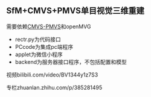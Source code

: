 ## SfM+CMVS+PMVS单目视觉三维重建



需要依赖[CMVS-PMVS](https://github.com/pmoulon/CMVS-PMVS)和openMVG

+ rectr.py为代码接口
+ PCcode为集成pc端程序
+ applet为微信小程序
+ backend为服务器接口程序，不包括配置和模型

视频bilibili.com/video/BV1344y1z7S3

专栏zhuanlan.zhihu.com/p/385281495




